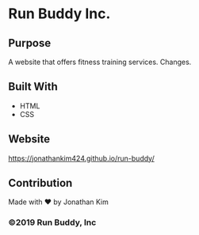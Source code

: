 # Run Buddy Inc.

## Purpose
A website that offers fitness training services. Changes.

## Built With
* HTML
* CSS

## Website
https://jonathankim424.github.io/run-buddy/

## Contribution
Made with ❤️ by Jonathan Kim

### ©️2019 Run Buddy, Inc
